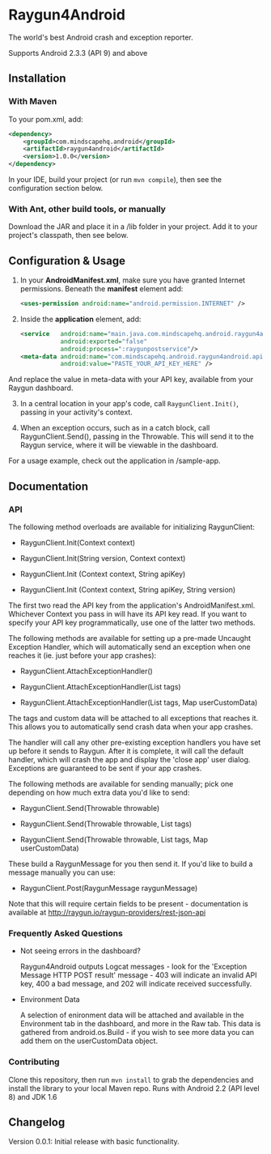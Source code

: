# Raygun4Android

The world's best Android crash and exception reporter.

Supports Android 2.3.3 (API 9) and above

## Installation

### With Maven

To your pom.xml, add:

```xml
<dependency>
    <groupId>com.mindscapehq.android</groupId>
    <artifactId>raygun4android</artifactId>
    <version>1.0.0</version>
</dependency>
```

In your IDE, build your project (or run `mvn compile`), then see the configuration section below.

### With Ant, other build tools, or manually

Download the JAR and place it in a /lib folder in your project. Add it to your project's classpath, then see below.

## Configuration & Usage

1. In your **AndroidManifest.xml**, make sure you have granted Internet permissions. Beneath the **manifest** element add:

	```xml
	<uses-permission android:name="android.permission.INTERNET" />
	```

2. Inside the **application** element, add:

	```xml
	<service   android:name="main.java.com.mindscapehq.android.raygun4android.RaygunPostService"
	           android:exported="false"
	           android:process=":raygunpostservice"/>
	<meta-data android:name="com.mindscapehq.android.raygun4android.apikey"
	           android:value="PASTE_YOUR_API_KEY_HERE" />
	```

And replace the value in meta-data with your API key, available from your Raygun dashboard.

3. In a central location in your app's code, call `RaygunClient.Init()`, passing in your activity's context.

4. When an exception occurs, such as in a catch block, call RaygunClient.Send(), passing in the Throwable. This will send it to the Raygun service, where it will be viewable in the dashboard.

For a usage example, check out the application in /sample-app.

## Documentation

### API

The following method overloads are available for initializing RaygunClient:

* RaygunClient.Init(Context context)

* RaygunClient.Init(String version, Context context)

* RaygunClient.Init (Context context, String apiKey)

* RaygunClient.Init (Context context, String apiKey, String version)

The first two read the API key from the application's AndroidManifest.xml. Whichever Context you pass in will have its API key read. If you want to specify your API key programmatically, use one of the latter two methods.

The following methods are available for setting up a pre-made Uncaught Exception Handler, which will automatically send an exception when one reaches it (ie. just before your app crashes):

* RaygunClient.AttachExceptionHandler()

* RaygunClient.AttachExceptionHandler(List tags)

* RaygunClient.AttachExceptionHandler(List tags, Map userCustomData)

The tags and custom data will be attached to all exceptions that reaches it. This allows you to automatically send crash data when your app crashes.

The handler will call any other pre-existing exception handlers you have set up before it sends to Raygun. After it is complete, it will call the default handler, which will crash the app and display the 'close app' user dialog. Exceptions are guaranteed to be sent if your app crashes.

The following methods are available for sending manually; pick one depending on how much extra data you'd like to send:

* RaygunClient.Send(Throwable throwable)

* RaygunClient.Send(Throwable throwable, List tags)

* RaygunClient.Send(Throwable throwable, List tags, Map userCustomData)

These build a RaygunMessage for you then send it. If you'd like to build a message manually you can use:

* RaygunClient.Post(RaygunMessage raygunMessage)

Note that this will require certain fields to be present - documentation is available at http://raygun.io/raygun-providers/rest-json-api

### Frequently Asked Questions

* Not seeing errors in the dashboard?
	
	Raygun4Android outputs Logcat messages - look for the 'Exception Message HTTP POST result' message - 403 will indicate an invalid API key, 400 a bad message, and 202 will indicate received successfully.

* Environment Data

	A selection of enironment data will be attached and available in the Environment tab in the dashboard, and more in the Raw tab. This data is gathered from android.os.Build - if you wish to see more data you can add them on the userCustomData object.

### Contributing

Clone this repository, then run `mvn install` to grab the dependencies and install the library to your local Maven repo. Runs with Android 2.2 (API level 8) and JDK 1.6


## Changelog

Version 0.0.1: Initial release with basic functionality.